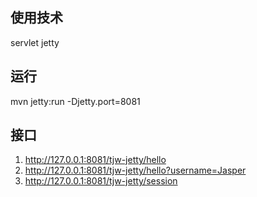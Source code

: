 ## 使用技术
servlet
jetty

## 运行
mvn jetty:run -Djetty.port=8081

## 接口
1. http://127.0.0.1:8081/tjw-jetty/hello
2. http://127.0.0.1:8081/tjw-jetty/hello?username=Jasper
3. http://127.0.0.1:8081/tjw-jetty/session